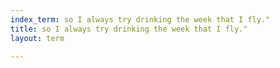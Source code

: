 ```yaml
---
index_term: so I always try drinking the week that I fly."
title: so I always try drinking the week that I fly."
layout: term

---
```

